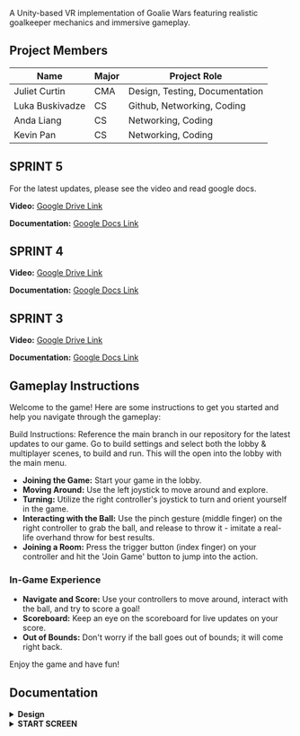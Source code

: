 A Unity-based VR implementation of Goalie Wars featuring realistic goalkeeper mechanics and immersive gameplay.

## Project Members

| Name            | Major | Project Role                          |
|-----------------|-------|---------------------------------------|
| Juliet Curtin   | CMA   | Design, Testing, Documentation        |
| Luka Buskivadze | CS    | Github, Networking, Coding            |
| Anda Liang      | CS    | Networking, Coding                    |
| Kevin Pan       | CS    | Networking, Coding                    |

## SPRINT 5

For the latest updates, please see the video and read google docs.

**Video:** [Google Drive Link](https://drive.google.com/file/d/1B2yvgVuUJDmwmtxjGRsRg69XepVOLuum/view?usp=sharing)

**Documentation:** [Google Docs Link](https://docs.google.com/document/d/12ZigDncl2jGqQrXcg6EPaNRxkcDRkt-Fk9Vdy6c2b3E/edit?usp=sharing)

## SPRINT 4

**Video:** [Google Drive Link](https://drive.google.com/file/d/1PxSiCF4NrAehewg1vAR9UrRUCj10hjmh/view?usp=sharing)

**Documentation:** [Google Docs Link](https://docs.google.com/document/d/1MNm1wzhELmtL3zWZq8YknuVYYHkd-Rv-Vy4yR8dvoDA/edit?usp=sharing)

## SPRINT 3

**Video:** [Google Drive Link](https://drive.google.com/file/d/1-W5sLKd7UQ8LdRz1HrU8d9a2KGS6FsDG/view?usp=sharing)

**Documentation:** [Google Docs Link](https://docs.google.com/document/d/1khSFB2rGH6h6-lgVvpOu0R8N_my_C7xh2H7mnhvm_Yw/edit?usp=sharing)

## Gameplay Instructions

Welcome to the game! Here are some instructions to get you started and help you navigate through the gameplay:

Build Instructions: Reference the main branch in our repository for the latest updates to our game. Go to build settings and select both the lobby & multiplayer scenes, to build and run. This will the open into the lobby with the main menu. 
- **Joining the Game:** Start your game in the lobby.
- **Moving Around:** Use the left joystick to move around and explore.
- **Turning:** Utilize the right controller's joystick to turn and orient yourself in the game.
- **Interacting with the Ball:** Use the pinch gesture (middle finger) on the right controller to grab the ball, and release to throw it - imitate a real-life overhand throw for best results.
- **Joining a Room:** Press the trigger button (index finger) on your controller and hit the 'Join Game' button to jump into the action.

### In-Game Experience
- **Navigate and Score:** Use your controllers to move around, interact with the ball, and try to score a goal!
- **Scoreboard:** Keep an eye on the scoreboard for live updates on your score.
- **Out of Bounds:** Don't worry if the ball goes out of bounds; it will come right back.

Enjoy the game and have fun!

## Documentation
<details>
<summary><strong>Design</strong></summary>

- **Color Palette:** Vibrant and contrasting colors to highlight players, the ball, and goals, while maintaining a nostalgic feel.
- **Environment:** Stadium modeled after iconic MLS arena from the past.
- **Goalie Design:** Classic goalie uniforms.
- **Animations:** Realistic goalie movements, dives, and reactions, utilizing motion capture technology for authenticity.
- **Player Perspective:** First-person perspective.
- **Scoring System:** Traditional scoring, tab that keeps track of goals.
- **Crowd Noise:** Dynamic crowd reactions that respond to the player’s performance, enhancing the immersive experience.
- **Sound Effects:** Realistic sounds for actions like ball kicks, goal posts hits, and player movements.
- **Spatial Awareness:** Ensuring players have a sense of their virtual environment to navigate the goalpost effectively and make saves.

</details>

<details>
<summary><strong>START SCREEN</strong></summary>

**Elements and Mood:**  
Visual: The user is positioned as a goalie on a soccer field, facing an opposing goal that serves as the interactive start menu, set against a backdrop of energetically cheering fans.

**Why This Start Screen:**  
- **Immediacy:** Placing the user directly in the goalie position immediately immerses them in the core experience of the game, aligning with the game’s focus on goalkeeping duels.
- **Anticipation:** Viewing the opposing goal and seeing the crowd sets the stage and builds anticipation, subtly communicating that they will soon be part of an exciting match-up.
- **Simplicity:** The straightforward environment avoids overwhelming the user with too many initial options or information, making it welcoming for users of all experience levels.

**What is Next in Future Design?**  
In the subsequent phases of design, audio elements, and interactive features will be integrated to enhance user engagement right from the home screen. The incorporation of spatial audio will immerse users in an auditory environment, where cheers from the fans, subtle field noises, and dynamic commentary come from all directions. Furthermore, the ability to physically interact with the soccer ball on the home screen will be introduced; users can pick it up and shoot it toward the goal, where the buttons are placed. Shooting the ball at a button will activate the corresponding option. Additionally, to augment the 3D visual experience, we will add more depth to the background.

**What is the Mood?**  
The overarching mood will be excitement, anticipation, and energetic readiness. The user, when entering the virtual space, should immediately be in a wave of exhilaration and be mentally and physically ready to dive into action.

**How Will We Achieve That Mood?**  
Achieving the desired mood will be achieved through a combination of visual cues, soundscapes, and interactive elements. The fans in the stands will not just be visual entities but will cheer, chant, and react dynamically to the user’s actions. Sound effects will be realistically designed, providing an authentic experience. Moreover, the visual and interactive elements will be crafted to be responsive and engaging; for instance, successfully hitting a button with the ball might trigger a round of applause or a celebratory cheer from the crowd.

</details>
